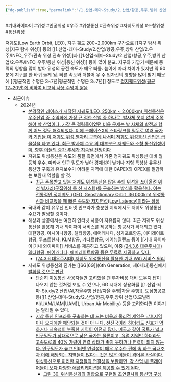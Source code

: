 ```yaml
---
{"dg-publish":true,"permalink":"/1.산업-테마-Study/2.산업/항공,우주,방위 산업/2.우주/INFO_우주/저궤도 위성/","created":"2024-11-20T21:02:29.524+09:00","updated":"2025-08-12T16:32:58.822+09:00"}
---
```


#기내와이파이 #위성 #인공위성 #우주 #위성통신 #관측위성 #저궤도위성 #소형위성 #통신위성 


저궤도(Low Earth Orbit, LEO), 지구 궤도 200~2,000km 구간으로 [[지구 탐사 위성\|지구 탐사 위성]] 등의 [[1.산업-테마-Study/2.산업/항공,우주,방위 산업/2.우주/INFO_우주/관측 위성\|관측 위성]]과 [[1.산업-테마-Study/2.산업/항공,우주,방위 산업/2.우주/INFO_우주/통신 위성\|통신 위성]] 등이 많이 분포. 지구와 가깝기 때문에 중력의 영향을 많이 받아 위성의 공전 속도가 매우 빠름. 높이에 따라 차이가 있지만 약 90분에 지구를 한 바퀴 돌게 됨. 빠른 속도와 더불어 우 주 입자선의 영향을 많이 받기 때문에 [[평균적인 수명은 3~7년\|평균적인 수명은 3~7년]] 정도로 [정지궤도위성(평균 12~20년)에 비하여 비교적 사용 수명이 짧음](★%2011.7_국내%20우주%20발사체%20제조시장%20분석.pdf#page=34&selection=133,0,266,2&color=yellow)

- 최근이슈
	- 2024년
		- [본격적인 레이스가 시작된 저궤도(LEO, 250km ~ 2,000km) 위성통신은 우주산업 중 수익화에 가장 근 접한 산업 중 하나로, 발사체 못지 않게 주목해야 할 산업이다. 가장 큰 걸림돌이었던 비용 문제는 발 사체의 발전과 함께 어느 정도 해결되었다. 이에 스페이스X의 스타링크를 필두로 여러 국가와 기업들 이 저궤도 위성 별자리 구축에 나서며 저궤도 위성통신 산업은 급물살을 타고 있다. 최근 발사체 수요 의 대부분은 저궤도와 소형 통신위성이며, 향후 이들의 증가 추세가 지속될 전망이다](★%201.17_이미%20불붙은%20도화선.pdf#page=18&selection=30,0,173,0&color=yellow)
		- 저궤도 위성통신은 속도와 품질 측면에서 기존 정지궤도 위성통신 대비 월등히 우수. 따라서 인구 밀도가 낮아 경제성이 낮거나 지형 특성상 유무선 통신망 구축과 유지보수가 어려운 지역에 대한 CAPEX와 OPEX를 절감하는 보완재 역할을 할 것. 
			- [최근 주목받고 있는 저궤도 위성통신은 많은 수의 위성을 쏘아올려 위성 별자리(군집위성 통 신 시스템)를 구축하는 방식을 활용한다. 이는 전통적인 정지궤도 (GEO, Geostationary Orbit, 36,000km) 위성통신과 비교했을 때 빠른 속도와 저지연성(Low Latency)이라는 장점](★%201.17_이미%20불붙은%20도화선.pdf#page=18&selection=205,0,275,2&color=yellow)
		- 국내와 같이 유무선 인터넷 인프라가 충분한 지역에서도 저궤도 위성통신 수요가 발생할 것이다. 
		- 해상과 상공에서는 여전히 인터넷 사용이 자유롭지 않다. 최근 저궤도 위성통신을 활용해 기내 와이파이 서비스를 제공하는 항공사가 확대되고 있다. 대한항공, 아시아나항공, 델타항공, 에어캐나다, 싱가포르항공, 에미레이트 항공, 루프트한자, KLM항공, 카타르항공, 에어뉴질랜드 등이 [[기내 와이파이\|기내 와이파이]] 서비스를 제공하고 있으며, 이중 [(24.3.6 대우주시대) 델타항공, 에어캐나다, 에미레이트항공 등은 무료로 제공하고 있다.](3.6_대우주시대.pdf#page=10&selection=48,1,251,1&color=yellow)
			- [(24.3.6 대우주시대) 저궤도 위성통신을 활용한 기내 Wifi 서비스 원리](3.6_대우주시대.pdf#page=11&selection=34,0,46,2&color=yellow)
		- 저궤도 위성통신의 진가는 [[6G\|6G]](6th Generation, 제6세대)통신에서 [발휘될 것으로 판단](★%201.17_이미%20불붙은%20도화선.pdf#page=22&selection=34,0,56,2&color=yellow)
			-  단순히 이동통신 사용자들만 고려했을 땐 투자비용 대비 도무지 답이 나오지 않는 것처럼 보일 수 있으나, 6G 시대에 상용화될 [[1.산업-테마-Study/2.산업/AI,자율주행 산업/자율 주행\|자율 주행]], 도심항공교통([[1.산업-테마-Study/2.산업/항공,우주,방위 산업/3.모빌리티/UAM/UAM\|UAM]], Urban Air Mobility) 등을 고려한다면 이야기는 달라질 수 있다.
			- [지상 통신 인프라를 구축하는 데 드는 비용과 물리적 제약은 낙후지역이나 오지에만 해당되는 것이 아 니다. 선진국이라 하더라도 신호가 약하거나 지속성이 부족한 지역이 여전히 많다. 미국과 같이 국토가 넓고 인구밀도가 상대적으로 낮은 국가는 물론이고, 유럽 지역만 하더라도 고속도로의 40% 가량이 연결 상태가 좋지 못하거나 연결이 되지 않는다. 인구밀도가 높고 인터넷 연결성이 매우 우수한 편에 속 하는 국내조차 이에 해당되는 지역들이 많다는 것은 많은 이들이 겪어본 사실이다. 위성통신으로 이러한 지점들의 연결성을 보완하면, 각 산업 내 플레이어들이 보다 다양한 애플리케이션을 제공할 수 있게 된다.](★%201.17_이미%20불붙은%20도화선.pdf#page=22&selection=188,0,361,0&color=yellow)
				- [그림 30. 위성통신과의 결합으로 구현될 초연결사회 통신망 구성](★%201.17_이미%20불붙은%20도화선.pdf#page=23&selection=20,0,35,2&color=yellow)